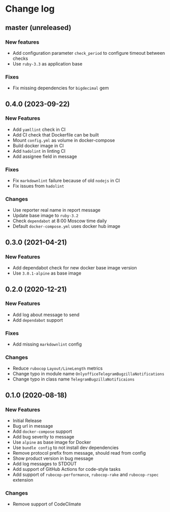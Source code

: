 # Change log

## master (unreleased)

### New features

* Add configuration parameter `check_period` to configure timeout between checks
* Use `ruby-3.3` as application base

### Fixes

* Fix missing dependencies for `bigdecimal` gem

## 0.4.0 (2023-09-22)

### New Features

* Add `yamllint` check in CI
* Add CI check that Dockerfile can be built
* Mount `config.yml` as volume in docker-compose
* Build docker image in CI
* Add `hadolint` in linting CI
* Add assignee field in message

### Fixes

* Fix `markdownlint` failure because of old `nodejs` in CI
* Fix issues from `hadolint`

### Changes

* Use reporter real name in report message
* Update base image to `ruby-3.2`
* Check `dependabot` at 8:00 Moscow time daily
* Default `docker-compose.yml` uses docker hub image

## 0.3.0 (2021-04-21)

### New Features

* Add dependabot check for new docker base image version
* Use `3.0.1-alpine` as base image

## 0.2.0 (2020-12-21)

### New Features

* Add log about message to send
* Add `dependabot` support

### Fixes

* Add missing `markdownlint` config

### Changes

* Reduce `rubocop` `Layout/LineLength` metrics
* Change typo in module name `OnlyofficeTelegramBugzillaNotifications`
* Change typo in class name `TelegramBugzillaNotificaions`

## 0.1.0 (2020-08-18)

### New Features

* Initial Release
* Bug url in message
* Add `docker-compose` support
* Add bug severity to message
* Use `alpine` as base image for Docker
* Use `bundle config` to not install dev dependencies
* Remove protocol prefix from message, should read from config
* Show product version in bug message
* Add log messages to STDOUT
* Add support of GitHub Actions for code-style tasks
* Add support of `rubocop-performance`, `rubocop-rake` and `rubocop-rspec`
  extension

### Changes

* Remove support of CodeClimate
